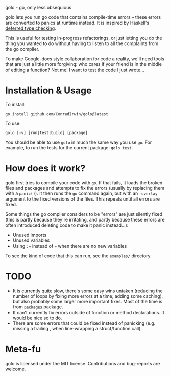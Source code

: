 golo - go, only less obsequious

golo lets you run go code that contains compile-time errors – these errors are converted to panics at runtime instead. It is inspired by Haskell's [deferred type
checking](https://downloads.haskell.org/~ghc/7.8.2/docs/html/users_guide/defer-type-errors.html).

This is useful for testing in-progress refactorings, or just letting you do the thing you wanted to do without having to listen to all the complaints from the go compiler.

To make Google-docs style collaboration for code a reality, we'll need tools that are just a little more forgiving:
who cares if your friend is in the middle of editing a function?
Not me! I want to test the code I just wrote…

# Installation & Usage

To install:

```
go install github.com/ConradIrwin/golo@latest
```

To use:

```
golo [-v] [run|test|build] [package]
```

You should be able to use `golo` in much the same way you use `go`.
For example, to run the tests for the current package: `golo test`.

# How does it work?

golo first tries to compile your code with `go`.
If that fails, it loads the broken files and packages and attempts to fix the errors (usually by replacing them with a `panic()`).
It then runs the `go` command again, but with an `-overlay` argument to the fixed versions of the files.
This repeats until all errors are fixed.

Some things the go compiler considers to be "errors" are just silently fixed
(this is partly because they're irritating, and partly because these errors are
often introduced deleting code to make it panic instead…):

- Unused imports
- Unused variables
- Using `:=` instead of `=` when there are no new variables

To see the kind of code that this can run, see the `examples/` directory.

# TODO

- It is currently quite slow, there's some easy wins untaken (reducing the number of loops by fixing more errors at a time; adding some caching), but also probably some larger more important fixes. Most of the time is from [`packages`](https://golang.org/x/tools/go/packages) package.
- It can't currently fix errors outside of function or method declarations. It would be nice so to do.
- There are some errors that could be fixed instead of panicking (e.g. missing a trailing , when line-wrapping a struct/function call).

# Meta-fu

golo is licensed under the MIT license. Contributions and bug-reports are welcome.
